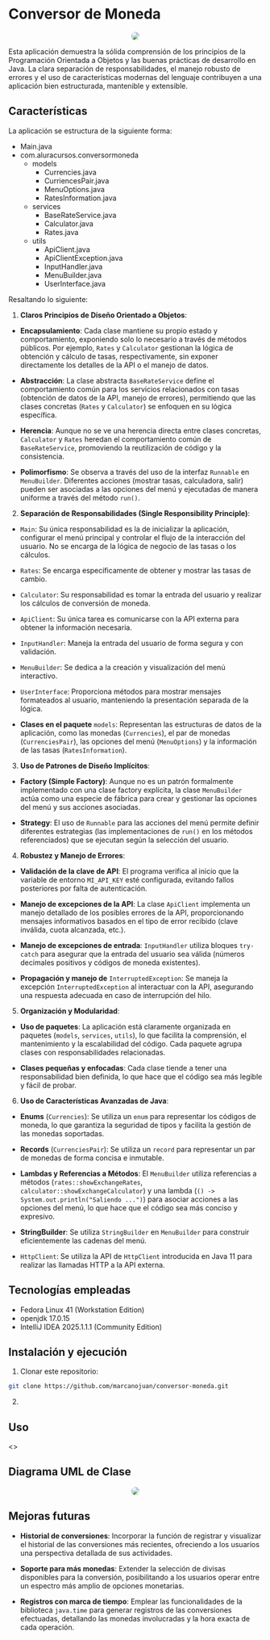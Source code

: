 # Conversor de Moneda

<div align="center">
  <img src="demo.gif" style="border-radius: 10px;">
</div>

Esta aplicación demuestra la sólida comprensión de los principios de la Programación Orientada a Objetos y las buenas prácticas de desarrollo en Java. La clara separación de responsabilidades, el manejo robusto de errores y el uso de características modernas del lenguaje contribuyen a una aplicación bien estructurada, mantenible y extensible.

## Características

La aplicación se estructura de la siguiente forma:

- Main.java
- com.aluracursos.conversormoneda
  - models
    - Currencies.java
    - CurriencesPair.java
    - MenuOptions.java
    - RatesInformation.java
  - services
    - BaseRateService.java
    - Calculator.java
    - Rates.java
  - utils
    - ApiClient.java
    - ApiClientException.java
    - InputHandler.java
    - MenuBuilder.java
    - UserInterface.java

Resaltando lo siguiente:

1. **Claros Principios de Diseño Orientado a Objetos**:

- **Encapsulamiento**: Cada clase mantiene su propio estado y comportamiento, exponiendo solo lo necesario a través de métodos públicos. Por ejemplo, `Rates` y `Calculator` gestionan la lógica de obtención y cálculo de tasas, respectivamente, sin exponer directamente los detalles de la API o el manejo de datos.

- **Abstracción**: La clase abstracta `BaseRateService` define el comportamiento común para los servicios relacionados con tasas (obtención de datos de la API, manejo de errores), permitiendo que las clases concretas (`Rates` y `Calculator`) se enfoquen en su lógica específica.

- **Herencia**: Aunque no se ve una herencia directa entre clases concretas, `Calculator` y `Rates` heredan el comportamiento común de `BaseRateService`, promoviendo la reutilización de código y la consistencia.

- **Polimorfismo**: Se observa a través del uso de la interfaz `Runnable` en `MenuBuilder`. Diferentes acciones (mostrar tasas, calculadora, salir) pueden ser asociadas a las opciones del menú y ejecutadas de manera uniforme a través del método `run()`.

2. **Separación de Responsabilidades (Single Responsibility Principle)**:

- `Main`: Su única responsabilidad es la de inicializar la aplicación, configurar el menú principal y controlar el flujo de la interacción del usuario. No se encarga de la lógica de negocio de las tasas o los cálculos.

- `Rates`: Se encarga específicamente de obtener y mostrar las tasas de cambio.

- `Calculator`: Su responsabilidad es tomar la entrada del usuario y realizar los cálculos de conversión de moneda.

- `ApiClient`: Su única tarea es comunicarse con la API externa para obtener la información necesaria.

- `InputHandler`: Maneja la entrada del usuario de forma segura y con validación.

- `MenuBuilder`: Se dedica a la creación y visualización del menú interactivo.

- `UserInterface`: Proporciona métodos para mostrar mensajes formateados al usuario, manteniendo la presentación separada de la lógica.

- **Clases en el paquete** `models`: Representan las estructuras de datos de la aplicación, como las monedas (`Currencies`), el par de monedas (`CurrenciesPair`), las opciones del menú (`MenuOptions`) y la información de las tasas (`RatesInformation`).

3. **Uso de Patrones de Diseño Implícitos**:

- **Factory (Simple Factory)**: Aunque no es un patrón formalmente implementado con una clase factory explícita, la clase `MenuBuilder` actúa como una especie de fábrica para crear y gestionar las opciones del menú y sus acciones asociadas.

- **Strategy**: El uso de `Runnable` para las acciones del menú permite definir diferentes estrategias (las implementaciones de `run()` en los métodos referenciados) que se ejecutan según la selección del usuario.

4. **Robustez y Manejo de Errores**:

- **Validación de la clave de API**: El programa verifica al inicio que la variable de entorno `MI_API_KEY` esté configurada, evitando fallos posteriores por falta de autenticación.

- **Manejo de excepciones de la API**: La clase `ApiClient` implementa un manejo detallado de los posibles errores de la API, proporcionando mensajes informativos basados en el tipo de error recibido (clave inválida, cuota alcanzada, etc.).

- **Manejo de excepciones de entrada**: `InputHandler` utiliza bloques `try-catch` para asegurar que la entrada del usuario sea válida (números decimales positivos y códigos de moneda existentes).

- **Propagación y manejo de** `InterruptedException`: Se maneja la excepción `InterruptedException` al interactuar con la API, asegurando una respuesta adecuada en caso de interrupción del hilo.

5. **Organización y Modularidad**:

- **Uso de paquetes**: La aplicación está claramente organizada en paquetes (`models`, `services`, `utils`), lo que facilita la comprensión, el mantenimiento y la escalabilidad del código. Cada paquete agrupa clases con responsabilidades relacionadas.

- **Clases pequeñas y enfocadas**: Cada clase tiende a tener una responsabilidad bien definida, lo que hace que el código sea más legible y fácil de probar.

6. **Uso de Características Avanzadas de Java**:

- **Enums** (`Currencies`): Se utiliza un `enum` para representar los códigos de moneda, lo que garantiza la seguridad de tipos y facilita la gestión de las monedas soportadas.

- **Records** (`CurrenciesPair`): Se utiliza un `record` para representar un par de monedas de forma concisa e inmutable.

- **Lambdas y Referencias a Métodos**: El `MenuBuilder` utiliza referencias a métodos (`rates::showExchangeRates`, `calculator::showExchangeCalculator`) y una lambda (`() -> System.out.println("Saliendo ...")`) para asociar acciones a las opciones del menú, lo que hace que el código sea más conciso y expresivo.

- **StringBuilder**: Se utiliza `StringBuilder` en `MenuBuilder` para construir eficientemente las cadenas del menú.

- `HttpClient`: Se utiliza la API de `HttpClient` introducida en Java 11 para realizar las llamadas HTTP a la API externa.

## Tecnologías empleadas

- Fedora Linux 41 (Workstation Edition)
- openjdk 17.0.15
- IntelliJ IDEA 2025.1.1.1 (Community Edition)

## Instalación y ejecución

1. Clonar este repositorio:

``` bash
git clone https://github.com/marcanojuan/conversor-moneda.git
```

2.

## Uso

<<Falta>>

## Diagrama UML de Clase

<div align="center">
  <a href="umlDiagram.png"><img src="umlDiagram.png" style="border-radius: 10px;"></a>
</div>

## Mejoras futuras

- **Historial de conversiones**: Incorporar la función de registrar y visualizar el historial de las conversiones más recientes, ofreciendo a los usuarios una perspectiva detallada de sus actividades.

- **Soporte para más monedas**: Extender la selección de divisas disponibles para la conversión, posibilitando a los usuarios operar entre un espectro más amplio de opciones monetarias.

- **Registros con marca de tiempo**: Emplear las funcionalidades de la biblioteca `java.time` para generar registros de las conversiones efectuadas, detallando las monedas involucradas y la hora exacta de cada operación.
